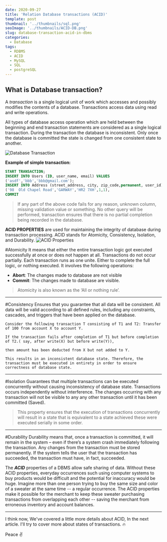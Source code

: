 ```yaml
---
date: 2020-09-27
title: 'Relation Database transactions (ACID)'
template: post
thumbnail: '../thumbnails/sql.png'
seoImage: '../thumbnails/ACID-DB.png'
slug: database-transaction-acid-in-dbms
categories:
  - Database
tags:
  - RDBMS
  - ACID
  - MySQL
  - SQL
  - postgreSQL
---
```

## What is Database transaction?
 A _transaction_ is a single logical unit of work which accesses and possibly modifies the contents of a database. Transactions access data using read and write operations.

 All types of database access operation which are held between the beginning and end transaction statements are considered as a single logical transaction. During the transaction the database is inconsistent. Only once the database is committed the state is changed from one consistent state to another.

![Database Transaction ](https://www.guru99.com/images/1/100518_0500_DBMSTransac1.png)

**Example of simple transaction:**
```sql
START TRANSACTION;
INSERT INTO Users (ID, user_name, email) VALUES
('asdf','bbb','bbb@gmail.com');
INSERT INTO Address (street_address, city, zip_code,permanent, user_id) VALUES
('98  Old Chapel Road','GARWAY','HR2 7XH',1,1),
COMMIT
```
> If any part of the above code fails for any reason, unknown column, missing validation value or something. No other query will be performed, transaction ensures that there is no partial completion being recorded in the database.

**ACID PROPERTIES** are used for maintaining the integrity of database during transaction processing. ACID stands for Atomicity, Consistency, Isolation, and Durability.
![ACID Properties](https://user-images.githubusercontent.com/17949497/94364437-779aeb00-00c9-11eb-9743-fe0a769150a6.png)

#Atomicity
It means that either the entire transaction logic got executed successfully at once or does not happen at all. Transactions do not occur partially. Each transaction runs as one unite. Either to complete the full logic, or nothing executed. It involves the following operations:
 - **Abort**: The changes made to database are not visible 
 - **Commit**: The changes made to database are visible.
> Atomicity is also known as the ‘All or nothing rule’.

--------------
#Consistency 
Ensures that you guarantee that all data will be consistent. All data will be valid according to all defined rules, including any constraints, cascades, and triggers that have been applied on the database.

```example
Consider the following transaction T consisting of T1 and T2: Transfer of 100 from account X to account Y.

If the transaction fails after completion of T1 but before completion of T2.( say, after write(X) but before write(Y)), 

then amount has been deducted from X but not added to Y.

This results in an inconsistent database state. Therefore, the transaction must be executed in entirety in order to ensure correctness of database state.
 ```
--------------
#Isolation
Guarantees that multiple transactions can be executed concurrently without causing inconsistency of database state. Transactions occurs independently without interference. The changes occurring with any transaction will not be visible to any any other transaction until it has been committed (Saved).
> This property ensures that the execution of transactions concurrently will result in a state that is equivalent to a state achieved these were executed serially in some order.
--------------
#Durability
Durability means that, once a transaction is committed, it will remain in the system – even if there’s a system crash immediately following the transaction. Any changes from the transaction must be stored permanently. If the system tells the user that the transaction has succeeded, the transaction must have, in fact, succeeded.

The **_ACID_** properties of a DBMS allow safe sharing of data. Without these ACID properties, everyday occurrences such using computer systems to buy products would be difficult and the potential for inaccuracy would be huge. Imagine more than one person trying to buy the same size and color of a sweater at the same time -- a regular occurrence. The ACID properties make it possible for the merchant to keep these sweater purchasing transactions from overlapping each other -- saving the merchant from erroneous inventory and account balances.

--------------

I think now, We've covered a little more details about ACID, In the next article. I'll try to cover more about states of transactions. 🔥

Peace ✌️

